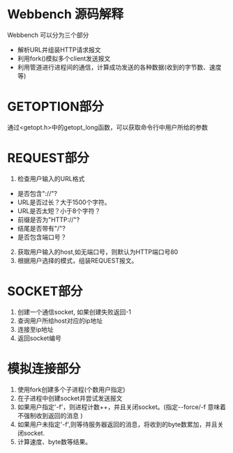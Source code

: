 # Webbench 源码解释
Webbench 可以分为三个部分
+ 解析URL并组装HTTP请求报文
+ 利用fork()模拟多个client发送报文
+ 利用管道进行进程间的通信，计算成功发送的各种数据(收到的字节数、速度等)

# GETOPTION部分
通过<getopt.h>中的getopt_long函数，可以获取命令行中用户所给的参数

# REQUEST部分
1. 检查用户输入的URL格式
+ 是否包含"://"?
+ URL是否过长？大于1500个字符。
+ URL是否太短？小于8个字符？
+ 前缀是否为"HTTP://"?
+ 结尾是否带有"/"?
+ 是否包含端口号？

2. 获取用户输入的host,如无端口号，则默认为HTTP端口号80
3. 根据用户选择的模式，组装REQUEST报文。

# SOCKET部分
1. 创建一个通信socket, 如果创建失败返回-1
2. 查询用户所给host对应的ip地址
3. 连接至ip地址
4. 返回socket编号

# 模拟连接部分
1. 使用fork创建多个子进程(个数用户指定)
2. 在子进程中创建socket并尝试发送报文
3. 如果用户指定'-f'，则进程计数++，并且关闭socket。(指定--force/-f 意味着不强制收到返回的消息 )
4. 如果用户未指定'-f',则等待服务器返回的消息，将收到的byte数累加，并且关闭socket.
5. 计算速度、byte数等结果。
